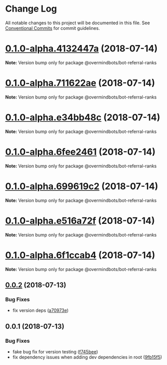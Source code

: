 # Change Log

All notable changes to this project will be documented in this file.
See [Conventional Commits](https://conventionalcommits.org) for commit guidelines.

<a name="0.1.0-alpha.4132447a"></a>
# [0.1.0-alpha.4132447a](https://github.com/overmindbots/bot-referral-ranks/compare/v0.0.2...v0.1.0-alpha.4132447a) (2018-07-14)




**Note:** Version bump only for package @overmindbots/bot-referral-ranks

<a name="0.1.0-alpha.711622ae"></a>
# [0.1.0-alpha.711622ae](https://github.com/overmindbots/bot-referral-ranks/compare/v0.0.2...v0.1.0-alpha.711622ae) (2018-07-14)




**Note:** Version bump only for package @overmindbots/bot-referral-ranks

<a name="0.1.0-alpha.e34bb48c"></a>
# [0.1.0-alpha.e34bb48c](https://github.com/overmindbots/bot-referral-ranks/compare/v0.0.2...v0.1.0-alpha.e34bb48c) (2018-07-14)




**Note:** Version bump only for package @overmindbots/bot-referral-ranks

<a name="0.1.0-alpha.6fee2461"></a>
# [0.1.0-alpha.6fee2461](https://github.com/overmindbots/bot-referral-ranks/compare/v0.0.2...v0.1.0-alpha.6fee2461) (2018-07-14)




**Note:** Version bump only for package @overmindbots/bot-referral-ranks

<a name="0.1.0-alpha.699619c2"></a>
# [0.1.0-alpha.699619c2](https://github.com/overmindbots/bot-referral-ranks/compare/v0.0.2...v0.1.0-alpha.699619c2) (2018-07-14)




**Note:** Version bump only for package @overmindbots/bot-referral-ranks

<a name="0.1.0-alpha.e516a72f"></a>
# [0.1.0-alpha.e516a72f](https://github.com/overmindbots/bot-referral-ranks/compare/v0.0.2...v0.1.0-alpha.e516a72f) (2018-07-14)




**Note:** Version bump only for package @overmindbots/bot-referral-ranks

<a name="0.1.0-alpha.6f1ccab4"></a>
# [0.1.0-alpha.6f1ccab4](https://github.com/overmindbots/bot-referral-ranks/compare/v0.0.2...v0.1.0-alpha.6f1ccab4) (2018-07-14)




**Note:** Version bump only for package @overmindbots/bot-referral-ranks

<a name="0.0.2"></a>
## [0.0.2](https://github.com/overmindbots/bot-referral-ranks/compare/v0.0.1...v0.0.2) (2018-07-13)


### Bug Fixes

* fix version deps ([a70973e](https://github.com/overmindbots/bot-referral-ranks/commit/a70973e))




<a name="0.0.1"></a>
## 0.0.1 (2018-07-13)


### Bug Fixes

* fake bug fix for version testing ([f745bee](https://github.com/overmindbots/bot-referral-ranks/commit/f745bee))
* fix dependency issues when adding dev dependencies in root ([9fb15f5](https://github.com/overmindbots/bot-referral-ranks/commit/9fb15f5))
